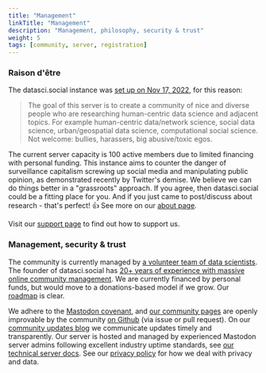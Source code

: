 ```yaml
---
title: "Management"
linkTitle: "Management"
description: "Management, philosophy, security & trust"
weight: 5
tags: [community, server, registration]
---
```


### Raison d'être
The datasci.social instance was [set up on Nov 17, 2022](/blog/2022-11-17/datasci.social-opened/), for this reason:

> The goal of this server is to create a community of nice and diverse people who are researching human-centric data science and adjacent topics. For example human-centric data/network science, social data science, urban/geospatial data science, computational social science. Not welcome: bullies, harassers, big abusive/toxic egos.

The current server capacity is 100 active members due to limited financing with personal funding. This instance aims to counter the danger of surveillance capitalism screwing up social media and manipulating public opinion, as demonstrated recently by Twitter's demise. We believe we can do things better in a "grassroots" approach. If you agree, then datasci.social could be a fitting place for you. And if you just came to post/discuss about research - that's perfect! 👍 See more on our [about page](/about/). 

Visit our [support page](/docs/support/) to find out how to support us.

### Management, security & trust

The community is currently managed by [a volunteer team of data scientists](/docs/moderation/#team). The founder of datasci.social has [20+ years of experience with massive online community management](https://github.com/mszell/mastoadminresources/blob/main/communityguide.md). We are currently financed by personal funds, but would move to a donations-based model if we grow. Our [roadmap](/docs/roadmap) is clear.

We adhere to the [Mastodon covenant](https://joinmastodon.org/covenant), and [our community pages](https://community.datasci.social) are openly improvable by the community [on Github](https://github.com/datascisocial/datascisocial.github.io) (via issue or pull request). On our [community updates blog](/blog) we communicate updates timely and transparently. Our server is hosted and managed by experienced Mastodon server admins following excellent industry uptime standards, see [our technical server docs](/docs/server/). See our [privacy policy](https://datasci.social/privacy-policy) for how we deal with privacy and data.